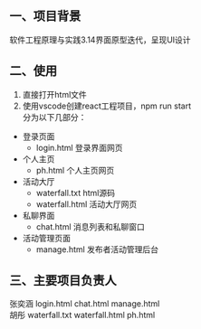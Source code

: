 ## 一、项目背景 <br />
软件工程原理与实践3.14界面原型迭代，呈现UI设计 <br />
## 二、使用<br />
1. 直接打开html文件<br />
2. 使用vscode创建react工程项目，npm run start<br />
分为以下几部分：<br />
* 登录页面
  - login.html 登录界面网页<br />
* 个人主页<br />
  - ph.html 个人主页网页<br />
* 活动大厅<br />
  - waterfall.txt html源码<br />
  - waterfall.html 活动大厅网页<br />
* 私聊界面<br/>
  - chat.html 消息列表和私聊窗口<br/>
* 活动管理页面<br/>
  - manage.html 发布者活动管理后台<br/>

## 三、主要项目负责人
张奕涵 login.html  chat.html  manage.html<br/>
胡彤 waterfall.txt waterfall.html ph.html
